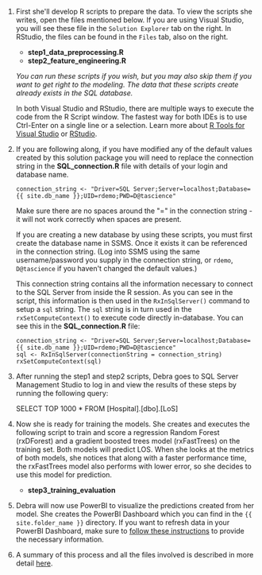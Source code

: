 
1.  First she'll develop R scripts to prepare the data.  To view the scripts she writes, open the files mentioned below.  If you are using Visual Studio, you will see these file in the `Solution Explorer` tab on the right.  In RStudio, the files can be found in the `Files` tab, also on the right. 

    * **step1_data_preprocessing.R**
    * **step2_feature_engineering.R**
    
    *You can run these scripts if you wish, but you may also skip them if you want to get right to the modeling.  The data that these scripts create already exists in the SQL database.* 

    In both Visual Studio and RStudio, there are multiple ways to execute the code from the R Script window.  The fastest way for both IDEs is to use Ctrl-Enter on a single line or a selection.  Learn more about  <a href="http://microsoft.github.io/RTVS-docs/">R Tools for Visual Studio</a> or <a href="https://www.rstudio.com/products/rstudio/features/">RStudio</a>.

2.  If you are following along, if you have modified any of the default values created by this solution package you will need to replace the connection string in the **SQL_connection.R** file with details of your login and database name.  
   
       
        connection_string <- "Driver=SQL Server;Server=localhost;Database={{ site.db_name }};UID=rdemo;PWD=D@tascience"
         

    <div class = "label label-info">
        Make sure there are no spaces around the "=" in the connection string - it will not work correctly when spaces are present.
    </div>

    If you are creating a new database by using these scripts, you must first create the database name in SSMS.  Once it exists it can be referenced in the connection string.  (Log into SSMS using the same username/password you supply in the connection string, or `rdemo`, `D@tascience` if you haven't changed the default values.)

    This connection string contains all the information necessary to connect to the SQL Server from inside the R session. As you can see in the script, this information is then used in the `RxInSqlServer()` command to setup a `sql` string.  The `sql` string is in turn used in the `rxSetComputeContext()` to execute code directly in-database.  You can see this in the **SQL_connection.R** file:

        connection_string <- "Driver=SQL Server;Server=localhost;Database={{ site.db_name }};UID=rdemo;PWD=D@tascience"
        sql <- RxInSqlServer(connectionString = connection_string)
        rxSetComputeContext(sql)
      

    
 3.  After running the step1 and step2 scripts, Debra goes to SQL Server Management Studio to log in and view the results of these steps  by running the following query:
        

        SELECT TOP 1000 *    FROM [Hospital].[dbo].[LoS]

4.  Now she is ready for training the models.  She creates and executes the following script to train and score  a regression Random Forest (rxDForest) and a gradient boosted trees model (rxFastTrees) on the training set. Both models will  predict LOS.  When she looks at the metrics of both models, she notices that along with a faster performance time, the rxFastTrees model also performs with lower error, so she decides to use this model for prediction.  

    *  **step3_training_evaluation**


6.  Debra will now use PowerBI to visualize the predictions created from her model.  She creates the PowerBI Dashboard which you can find in the `{{ site.folder_name }}` directory.  If you want to refresh data in your PowerBI Dashboard, make sure to [follow these instructions](Visualize_Results.html) to provide the necessary information.

7.  A summary of this process and all the files involved is described in more detail [here](data-scientist.html).

